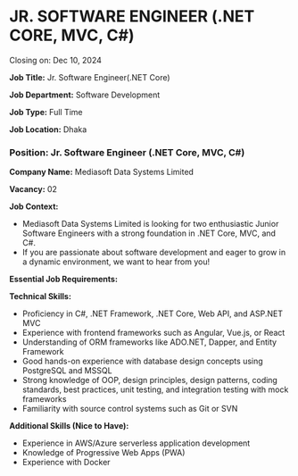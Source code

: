 # JR. SOFTWARE ENGINEER (.NET CORE, MVC, C#)

Closing on: Dec 10, 2024

**Job Title:** Jr. Software Engineer(.NET Core)

**Job Department:** Software Development

**Job Type:** Full Time

**Job Location:** Dhaka

### **Position:** Jr. Software Engineer (.NET Core, MVC, C#)

**Company Name:** Mediasoft Data Systems Limited

**Vacancy:** 02

**Job Context:**
- Mediasoft Data Systems Limited is looking for two enthusiastic Junior Software Engineers with a strong foundation in .NET Core, MVC, and C#.
- If you are passionate about software development and eager to grow in a dynamic environment, we want to hear from you!

**Essential Job Requirements:**

**Technical Skills:**
- Proficiency in C#, .NET Framework, .NET Core, Web API, and ASP.NET MVC
- Experience with frontend frameworks such as Angular, Vue.js, or React
- Understanding of ORM frameworks like ADO.NET, Dapper, and Entity Framework
- Good hands-on experience with database design concepts using PostgreSQL and MSSQL
- Strong knowledge of OOP, design principles, design patterns, coding standards, best practices, unit testing, and integration testing with mock frameworks
- Familiarity with source control systems such as Git or SVN

**Additional Skills (Nice to Have):**
- Experience in AWS/Azure serverless application development
- Knowledge of Progressive Web Apps (PWA)
- Experience with Docker